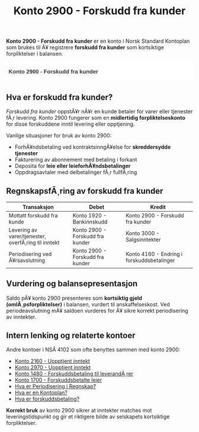 ﻿---
title: "Konto 2900 - Forskudd fra kunder"
meta_title: "2900-forskudd-fra-kunder"
meta_description: '**Konto 2900 - Forskudd fra kunder** er en konto i Norsk Standard Kontoplan som brukes til Ã¥ registrere **forskudd fra kunder** som kortsiktige forpliktelser i...'
slug: 2900-forskudd-fra-kunder
type: blog
layout: pages/single
---

**Konto 2900 - Forskudd fra kunder** er en konto i Norsk Standard Kontoplan som brukes til Ã¥ registrere **forskudd fra kunder** som kortsiktige forpliktelser i balansen.

![Illustrasjon av konto 2900 Forskudd fra kunder](2900-forskudd-fra-kunder-image.svg)

## Hva er forskudd fra kunder?

*Forskudd fra kunder* oppstÃ¥r nÃ¥r en kunde betaler for varer eller tjenester fÃ¸r levering. Konto 2900 fungerer som en **midlertidig forpliktelseskonto** for disse forskuddene inntil levering eller opptjening.

Vanlige situasjoner for bruk av konto 2900:

* ForhÃ¥ndsbetaling ved kontraktsinngÃ¥else for **skreddersydde tjenester**
* Fakturering av abonnement med betaling i forkant
* Deposita for **leie eller leieforhÃ¥ndsbetalinger**
* Oppdragsavtaler med delbetalinger fÃ¸r fullfÃ¸ring

## RegnskapsfÃ¸ring av forskudd fra kunder

| Transaksjon                                   | Debet                            | Kredit                                    |
|-----------------------------------------------|----------------------------------|-------------------------------------------|
| Mottatt forskudd fra kunde                    | Konto 1920 - Bankinnskudd        | Konto 2900 - Forskudd fra kunder          |
| Levering av varer/tjenester, overfÃ¸ring til inntekt | Konto 2900 - Forskudd fra kunder | Konto 3000 - Salgsinntekter                |
| Periodisering ved Ã¥rsavslutning               | Konto 2900 - Forskudd fra kunder | Konto 4160 - Endring i forskuddsbetalinger |

## Vurdering og balansepresentasjon

Saldo pÃ¥ konto 2900 presenteres som **kortsiktig gjeld (omlÃ¸psforpliktelser)** i balansen, vurdert til anskaffelseskost. Ved periodeavslutning mÃ¥ saldoen vurderes for Ã¥ sikre korrekt periodisering av inntekter.

## Intern lenking og relaterte kontoer

Andre kontoer i NSÂ 4102 som ofte benyttes sammen med konto 2900:

* [Konto 2160 - Uopptjent inntekt](/blogs/kontoplan/2160-uopptjent-inntekt "Konto 2160 - Uopptjent inntekt")
* [Konto 2970 - Uopptjent inntekt](/blogs/kontoplan/2970-uopptjent-inntekt "Konto 2970 - Uopptjent inntekt: RegnskapsfÃ¸ring av uopptjent inntekt")
* [Konto 1480 - Forskuddsbetaling til leverandÃ¸rer](/blogs/kontoplan/1480-forskuddsbetaling-til-leverandorer "Konto 1480 - Forskuddsbetaling til leverandÃ¸rer")
* [Konto 1700 - Forskuddsbetalte leier](/blogs/kontoplan/1700-forskuddsbetalte-leier "Konto 1700 - Forskuddsbetalte leier")
* [Hva er Periodisering i Regnskap?](/blogs/regnskap/hva-er-periodisering "Hva er Periodisering i Regnskap? Komplett Guide til Periodiseringsprinsippet")
* [Hva er en Kontoplan?](/blogs/regnskap/hva-er-kontoplan "Hva er en Kontoplan? Komplett Guide til Kontoplaner i Norsk Regnskap")
* [Hva er forskuddsbetaling?](/blogs/regnskap/hva-er-forskuddsbetaling "Hva er forskuddsbetaling? Komplett Guide til Forskuddsbetalinger i Regnskap")

**Korrekt bruk** av konto 2900 sikrer at inntekter matches mot leveringstidspunkt og gir et riktigere bilde av selskapets kortsiktige forpliktelser.

